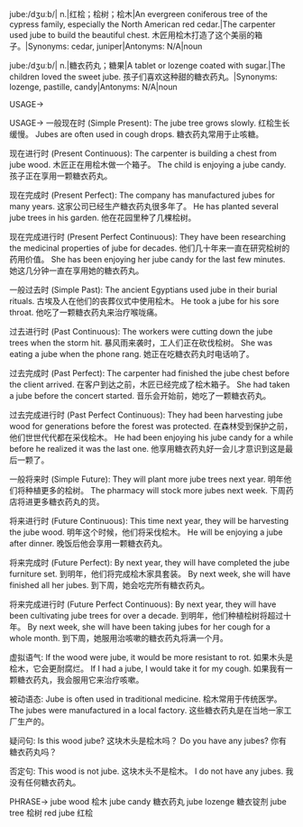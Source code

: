jube:/dʒuːb/| n.|红桧；桧树；桧木|An evergreen coniferous tree of the cypress family, especially the North American red cedar.|The carpenter used jube to build the beautiful chest. 木匠用桧木打造了这个美丽的箱子。|Synonyms: cedar, juniper|Antonyms: N/A|noun

jube:/dʒuːb/| n.|糖衣药丸；糖果|A tablet or lozenge coated with sugar.|The children loved the sweet jube. 孩子们喜欢这种甜的糖衣药丸。|Synonyms: lozenge, pastille, candy|Antonyms: N/A|noun


USAGE->

USAGE->
一般现在时 (Simple Present):
The jube tree grows slowly. 红桧生长缓慢。
Jubes are often used in cough drops. 糖衣药丸常用于止咳糖。

现在进行时 (Present Continuous):
The carpenter is building a chest from jube wood. 木匠正在用桧木做一个箱子。
The child is enjoying a jube candy. 孩子正在享用一颗糖衣药丸。

现在完成时 (Present Perfect):
The company has manufactured jubes for many years. 这家公司已经生产糖衣药丸很多年了。
He has planted several jube trees in his garden. 他在花园里种了几棵桧树。

现在完成进行时 (Present Perfect Continuous):
They have been researching the medicinal properties of jube for decades. 他们几十年来一直在研究桧树的药用价值。
She has been enjoying her jube candy for the last few minutes.  她这几分钟一直在享用她的糖衣药丸。


一般过去时 (Simple Past):
The ancient Egyptians used jube in their burial rituals. 古埃及人在他们的丧葬仪式中使用桧木。
He took a jube for his sore throat. 他吃了一颗糖衣药丸来治疗喉咙痛。

过去进行时 (Past Continuous):
The workers were cutting down the jube trees when the storm hit.  暴风雨来袭时，工人们正在砍伐桧树。
She was eating a jube when the phone rang. 她正在吃糖衣药丸时电话响了。


过去完成时 (Past Perfect):
The carpenter had finished the jube chest before the client arrived. 在客户到达之前，木匠已经完成了桧木箱子。
She had taken a jube before the concert started.  音乐会开始前，她吃了一颗糖衣药丸。


过去完成进行时 (Past Perfect Continuous):
They had been harvesting jube wood for generations before the forest was protected. 在森林受到保护之前，他们世世代代都在采伐桧木。
He had been enjoying his jube candy for a while before he realized it was the last one.  他享用糖衣药丸好一会儿才意识到这是最后一颗了。



一般将来时 (Simple Future):
They will plant more jube trees next year. 明年他们将种植更多的桧树。
The pharmacy will stock more jubes next week.  下周药店将进更多糖衣药丸的货。

将来进行时 (Future Continuous):
This time next year, they will be harvesting the jube wood. 明年这个时候，他们将采伐桧木。
He will be enjoying a jube after dinner. 晚饭后他会享用一颗糖衣药丸。

将来完成时 (Future Perfect):
By next year, they will have completed the jube furniture set. 到明年，他们将完成桧木家具套装。
By next week, she will have finished all her jubes. 到下周，她会吃完所有糖衣药丸。


将来完成进行时 (Future Perfect Continuous):
By next year, they will have been cultivating jube trees for over a decade. 到明年，他们种植桧树将超过十年。
By next week, she will have been taking jubes for her cough for a whole month. 到下周，她服用治咳嗽的糖衣药丸将满一个月。



虚拟语气:
If the wood were jube, it would be more resistant to rot. 如果木头是桧木，它会更耐腐烂。
If I had a jube, I would take it for my cough. 如果我有一颗糖衣药丸，我会服用它来治疗咳嗽。

被动语态:
Jube is often used in traditional medicine. 桧木常用于传统医学。
The jubes were manufactured in a local factory. 这些糖衣药丸是在当地一家工厂生产的。


疑问句:
Is this wood jube? 这块木头是桧木吗？
Do you have any jubes? 你有糖衣药丸吗？

否定句:
This wood is not jube. 这块木头不是桧木。
I do not have any jubes. 我没有任何糖衣药丸。


PHRASE->
jube wood 桧木
jube candy 糖衣药丸
jube lozenge 糖衣锭剂
jube tree 桧树
red jube 红桧
